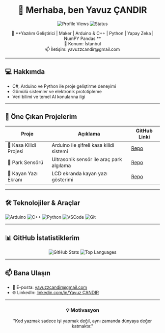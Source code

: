 <h1 align="center">👋 Merhaba, ben Yavuz ÇANDIR</h1>
<p align="center">
  <img src="https://komarev.com/ghpvc/?username=YavuzCandirr&color=blue&style=flat-square" alt="Profile Views">
  <img src="https://img.shields.io/badge/Status-Active-brightgreen" alt="Status">
</p>

<p align="center">
  🔧 **Yazılım Geliştirici | Maker | Arduino & C++ | Python | Yapay Zeka | NumPY Pandas **<br>
  📍 Konum: İstanbul<br>
  📫 İletişim: yavuzzcandir@gmail.com
</p>

---

## 💻 Hakkımda
- C#, Arduino ve Python ile proje geliştirme deneyimi  
- Gömülü sistemler ve elektronik prototipleme  
- Veri bilimi ve temel AI konularına ilgi  

---

## 🚀 Öne Çıkan Projelerim

| Proje | Açıklama | GitHub Linki |
|-------|----------|--------------|
| 🔐 Kasa Kilidi Projesi | Arduino ile şifreli kasa kilidi sistemi | [Repo](https://github.com/YavuzCandirr/kasa_kilidi) |
| 🚗 Park Sensörü | Ultrasonik sensör ile araç park algılama | [Repo](https://github.com/YavuzCandirr/park_sensoru) |
| 💬 Kayan Yazı Ekranı | LCD ekranda kayan yazı gösterimi | [Repo](https://github.com/YavuzCandirr/kayan_yazi) |

---

## 🛠️ Teknolojiler & Araçlar
<p align="left">
  <img src="https://img.shields.io/badge/Arduino-339933?style=flat-square&logo=Arduino&logoColor=white" alt="Arduino"/>
  <img src="https://img.shields.io/badge/C++-00599C?style=flat-square&logo=c%2B%2B&logoColor=white" alt="C++"/>
  <img src="https://img.shields.io/badge/Python-3776AB?style=flat-square&logo=Python&logoColor=white" alt="Python"/>
  <img src="https://img.shields.io/badge/VSCode-007ACC?style=flat-square&logo=Visual-Studio-Code&logoColor=white" alt="VSCode"/>
  <img src="https://img.shields.io/badge/Git-F05032?style=flat-square&logo=git&logoColor=white" alt="Git"/>
</p>

---

## 📊 GitHub İstatistiklerim
<p align="center">
  <img src="https://github-readme-stats.vercel.app/api?username=YavuzCandirr&show_icons=true&hide_title=true&count_private=true" alt="GitHub Stats"/>
  <img src="https://github-readme-stats.vercel.app/api/top-langs/?username=YavuzCandirr&layout=compact" alt="Top Languages"/>
</p>

---

## 📫 Bana Ulaşın
- 📧 E-posta: yavuzzcandir@gmail.com 
- 🌐 LinkedIn: [linkedin.com/in/Yavuz ÇANDIR](https://www.linkedin.com/in/yavuz-%C3%A7and%C4%B1r-19646a287/)  
 

---

<h3 align="center">💡 Motivasyon</h3>
<p align="center">"Kod yazmak sadece işi yapmak değil, aynı zamanda dünyaya değer katmaktır."</p>
